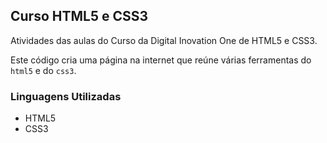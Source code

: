 ## Curso HTML5 e CSS3

Atividades das aulas do Curso da Digital Inovation One de HTML5 e CSS3.

Este código cria uma página na internet que reúne várias ferramentas do `html5` e do `css3`.

### Linguagens Utilizadas

- HTML5
- CSS3


